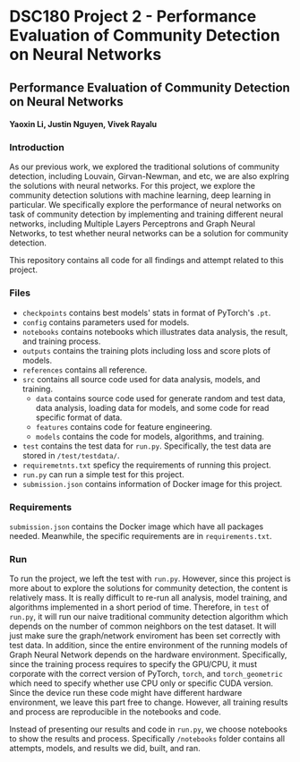 # DSC180 Project 2 - Performance Evaluation of Community Detection on Neural Networks
## Performance Evaluation of Community Detection on Neural Networks
#### Yaoxin Li, Justin Nguyen, Vivek Rayalu

### Introduction
As our previous work, we explored the traditional solutions of community detection, including Louvain, Girvan-Newman, and etc, we are also explring the solutions with neural networks. For this project, we explore the community detection solutions with machine learning, deep learning in particular. We specifically explore the performance of neural networks on task of community detection by implementing and training different neural networks, including Multiple Layers Perceptrons and Graph Neural Networks, to test whether neural networks can be a solution for community detection.

This repository contains all code for all findings and attempt related to this project.

### Files
* `checkpoints` contains best models' stats in format of PyTorch's `.pt`.
* `config` contains parameters used for models.
* `notebooks` contains notebooks which illustrates data analysis, the result,  and training process.
* `outputs` contains the training plots including loss and score plots of models.
* `references` contains all reference.
* `src` contains all source code used for data analysis, models, and training. 
    * `data` contains source code used for generate random and test data, data analysis, loading data for models, and some code for read specific format of data.
    * `features` contains code for feature engineering.
    * `models` contains the code for models, algorithms, and training.
* `test` contains the test data for `run.py`. Specifically, the test data are stored in `/test/testdata/`.
* `requiremetnts.txt` speficy the requirements of running this project.
* `run.py` can run a simple test for this project.
* `submission.json` contains information of Docker image for this project.

### Requirements
`submission.json` contains the Docker image which have all packages needed. Meanwhile, the specific requirements are in `requirements.txt`.

### Run
To run the project, we left the test with `run.py`. However, since this project is  more about to explore the solutions for community detection, the content is relatively mass. It is really difficult to re-run all analysis, model training, and algorithms implemented in a short period of time. Therefore, in `test` of `run.py`, it will run our naive traditional community detection algorithm which depends on the number of common neighbors on the test dataset. It will just make sure the graph/network enviroment has been set correctly with test data. In addition, since the entire environment of the running models of Graph Neural Network depends on the hardware environment. Specifically, since the training process requires to specify the GPU/CPU, it must corporate with the correct version of PyTorch, `torch`, and `torch_geometric` which need to specify whether use CPU only or specific CUDA version. Since the device run these code might have different hardware environment, we leave this part free to change. However, all training results and process are reproducible in the notebooks and code.

Instead of presenting our results and code in `run.py`, we choose notebooks to show the results and process. Specifically `/notebooks` folder contains all attempts, models, and results we did, built, and ran. 
